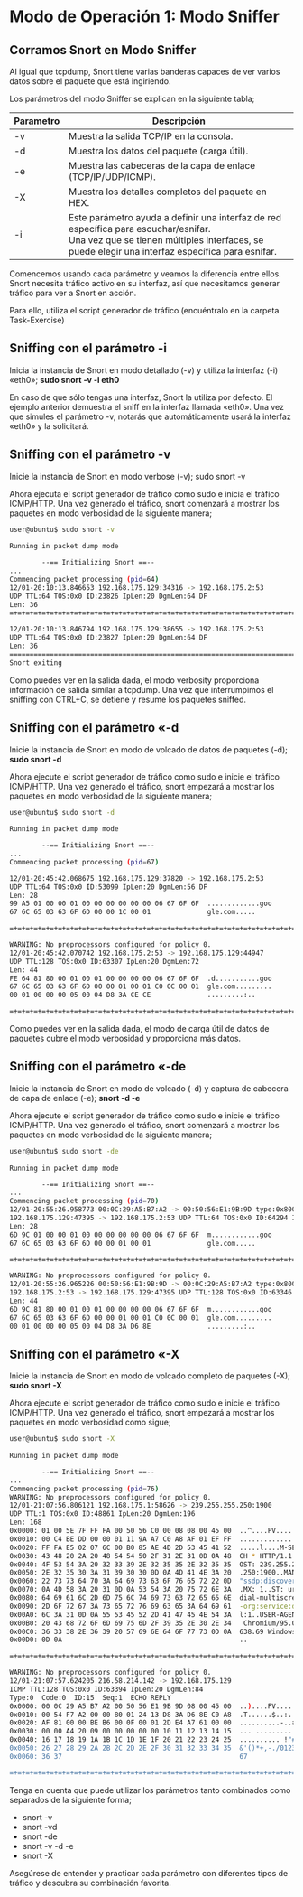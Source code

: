 # Modo de Operación 1: Modo Sniffer

## Corramos Snort en Modo Sniffer

Al igual que tcpdump, Snort tiene varias banderas capaces de ver varios datos sobre el paquete que está ingiriendo.

Los parámetros del modo Sniffer se explican en la siguiente tabla;

|Parametro|Descripción|
|-|-|
|-v|Muestra la salida TCP/IP en la consola.|
|-d|Muestra los datos del paquete (carga útil).|
|-e|Muestra las cabeceras de la capa de enlace (TCP/IP/UDP/ICMP). |
|-X|Muestra los detalles completos del paquete en HEX.|
|-i|Este parámetro ayuda a definir una interfaz de red específica para escuchar/esnifar.<br>Una vez que se tienen múltiples interfaces, se puede elegir una interfaz específica para esnifar. |

Comencemos usando cada parámetro y veamos la diferencia entre ellos. Snort necesita tráfico activo en su interfaz, así que necesitamos generar tráfico para ver a Snort en acción.

Para ello, utiliza el script generador de tráfico (encuéntralo en la carpeta Task-Exercise)


## Sniffing con el parámetro **-i**

Inicia la instancia de Snort en modo detallado (-v) y utiliza la interfaz (-i) «eth0»; **sudo snort -v -i eth0**

En caso de que sólo tengas una interfaz, Snort la utiliza por defecto. El ejemplo anterior demuestra el sniff en la interfaz llamada «eth0». Una vez que simules el parámetro -v, notarás que automáticamente usará la interfaz «eth0» y la solicitará.


## Sniffing con el parámetro **-v**

Inicie la instancia de Snort en modo verbose (-v); sudo snort -v

Ahora ejecuta el script generador de tráfico como sudo e inicia el tráfico ICMP/HTTP. Una vez generado el tráfico, snort comenzará a mostrar los paquetes en modo verbosidad de la siguiente manera;
```bash
user@ubuntu$ sudo snort -v
                             
Running in packet dump mode

        --== Initializing Snort ==--
...
Commencing packet processing (pid=64)
12/01-20:10:13.846653 192.168.175.129:34316 -> 192.168.175.2:53
UDP TTL:64 TOS:0x0 ID:23826 IpLen:20 DgmLen:64 DF
Len: 36
=+=+=+=+=+=+=+=+=+=+=+=+=+=+=+=+=+=+=+=+=+=+=+=+=+=+=+=+=+=+=+=+=+=+=+=+=+

12/01-20:10:13.846794 192.168.175.129:38655 -> 192.168.175.2:53
UDP TTL:64 TOS:0x0 ID:23827 IpLen:20 DgmLen:64 DF
Len: 36
===============================================================================
Snort exiting
```

Como puedes ver en la salida dada, el modo verbosity proporciona información de salida similar a tcpdump. Una vez que interrumpimos el sniffing con CTRL+C, se detiene y resume los paquetes sniffed.


## Sniffing con el parámetro «-d

Inicie la instancia de Snort en modo de volcado de datos de paquetes (-d); **sudo snort -d**

Ahora ejecute el script generador de tráfico como sudo e inicie el tráfico ICMP/HTTP. Una vez generado el tráfico, snort empezará a mostrar los paquetes en modo verbosidad de la siguiente manera;

```bash
user@ubuntu$ sudo snort -d
                             
Running in packet dump mode

        --== Initializing Snort ==--
...
Commencing packet processing (pid=67)

12/01-20:45:42.068675 192.168.175.129:37820 -> 192.168.175.2:53
UDP TTL:64 TOS:0x0 ID:53099 IpLen:20 DgmLen:56 DF
Len: 28
99 A5 01 00 00 01 00 00 00 00 00 00 06 67 6F 6F  .............goo
67 6C 65 03 63 6F 6D 00 00 1C 00 01              gle.com.....

=+=+=+=+=+=+=+=+=+=+=+=+=+=+=+=+=+=+=+=+=+=+=+=+=+=+=+=+=+=+=+=+=+=+=+=+=+

WARNING: No preprocessors configured for policy 0.
12/01-20:45:42.070742 192.168.175.2:53 -> 192.168.175.129:44947
UDP TTL:128 TOS:0x0 ID:63307 IpLen:20 DgmLen:72
Len: 44
FE 64 81 80 00 01 00 01 00 00 00 00 06 67 6F 6F  .d...........goo
67 6C 65 03 63 6F 6D 00 00 01 00 01 C0 0C 00 01  gle.com.........
00 01 00 00 00 05 00 04 D8 3A CE CE              .........:..

=+=+=+=+=+=+=+=+=+=+=+=+=+=+=+=+=+=+=+=+=+=+=+=+=+=+=+=+=+=+=+=+=+=+=+=+=+

````

Como puedes ver en la salida dada, el modo de carga útil de datos de paquetes cubre el modo verbosidad y proporciona más datos.


## Sniffing con el parámetro «-de

Inicie la instancia de Snort en modo de volcado (-d) y captura de cabecera de capa de enlace (-e); **snort -d -e**

Ahora ejecute el script generador de tráfico como sudo e inicie el tráfico ICMP/HTTP. Una vez generado el tráfico, snort comenzará a mostrar los paquetes en modo verbosidad de la siguiente manera;

```bash
user@ubuntu$ sudo snort -de
                             
Running in packet dump mode

        --== Initializing Snort ==--
...
Commencing packet processing (pid=70)
12/01-20:55:26.958773 00:0C:29:A5:B7:A2 -> 00:50:56:E1:9B:9D type:0x800 len:0x46
192.168.175.129:47395 -> 192.168.175.2:53 UDP TTL:64 TOS:0x0 ID:64294 IpLen:20 DgmLen:56 DF
Len: 28
6D 9C 01 00 00 01 00 00 00 00 00 00 06 67 6F 6F  m............goo
67 6C 65 03 63 6F 6D 00 00 01 00 01              gle.com.....

=+=+=+=+=+=+=+=+=+=+=+=+=+=+=+=+=+=+=+=+=+=+=+=+=+=+=+=+=+=+=+=+=+=+=+=+=+

WARNING: No preprocessors configured for policy 0.
12/01-20:55:26.965226 00:50:56:E1:9B:9D -> 00:0C:29:A5:B7:A2 type:0x800 len:0x56
192.168.175.2:53 -> 192.168.175.129:47395 UDP TTL:128 TOS:0x0 ID:63346 IpLen:20 DgmLen:72
Len: 44
6D 9C 81 80 00 01 00 01 00 00 00 00 06 67 6F 6F  m............goo
67 6C 65 03 63 6F 6D 00 00 01 00 01 C0 0C 00 01  gle.com.........
00 01 00 00 00 05 00 04 D8 3A D6 8E              .........:..
```

## Sniffing con el parámetro «-X

Inicie la instancia de Snort en modo de volcado completo de paquetes (-X); **sudo snort -X**

Ahora ejecute el script generador de tráfico como sudo e inicie el tráfico ICMP/HTTP. Una vez generado el tráfico, snort empezará a mostrar los paquetes en modo verbosidad como sigue;

```bash
user@ubuntu$ sudo snort -X
                             
Running in packet dump mode

        --== Initializing Snort ==--
...
Commencing packet processing (pid=76)
WARNING: No preprocessors configured for policy 0.
12/01-21:07:56.806121 192.168.175.1:58626 -> 239.255.255.250:1900
UDP TTL:1 TOS:0x0 ID:48861 IpLen:20 DgmLen:196
Len: 168
0x0000: 01 00 5E 7F FF FA 00 50 56 C0 00 08 08 00 45 00  ..^....PV.....E.
0x0010: 00 C4 BE DD 00 00 01 11 9A A7 C0 A8 AF 01 EF FF  ................
0x0020: FF FA E5 02 07 6C 00 B0 85 AE 4D 2D 53 45 41 52  .....l....M-SEAR
0x0030: 43 48 20 2A 20 48 54 54 50 2F 31 2E 31 0D 0A 48  CH * HTTP/1.1..H
0x0040: 4F 53 54 3A 20 32 33 39 2E 32 35 35 2E 32 35 35  OST: 239.255.255
0x0050: 2E 32 35 30 3A 31 39 30 30 0D 0A 4D 41 4E 3A 20  .250:1900..MAN: 
0x0060: 22 73 73 64 70 3A 64 69 73 63 6F 76 65 72 22 0D  "ssdp:discover".
0x0070: 0A 4D 58 3A 20 31 0D 0A 53 54 3A 20 75 72 6E 3A  .MX: 1..ST: urn:
0x0080: 64 69 61 6C 2D 6D 75 6C 74 69 73 63 72 65 65 6E  dial-multiscreen
0x0090: 2D 6F 72 67 3A 73 65 72 76 69 63 65 3A 64 69 61  -org:service:dia
0x00A0: 6C 3A 31 0D 0A 55 53 45 52 2D 41 47 45 4E 54 3A  l:1..USER-AGENT:
0x00B0: 20 43 68 72 6F 6D 69 75 6D 2F 39 35 2E 30 2E 34   Chromium/95.0.4
0x00C0: 36 33 38 2E 36 39 20 57 69 6E 64 6F 77 73 0D 0A  638.69 Windows..
0x00D0: 0D 0A                                            ..

=+=+=+=+=+=+=+=+=+=+=+=+=+=+=+=+=+=+=+=+=+=+=+=+=+=+=+=+=+=+=+=+=+=+=+=+=+

WARNING: No preprocessors configured for policy 0.
12/01-21:07:57.624205 216.58.214.142 -> 192.168.175.129
ICMP TTL:128 TOS:0x0 ID:63394 IpLen:20 DgmLen:84
Type:0  Code:0  ID:15  Seq:1  ECHO REPLY
0x0000: 00 0C 29 A5 B7 A2 00 50 56 E1 9B 9D 08 00 45 00  ..)....PV.....E.
0x0010: 00 54 F7 A2 00 00 80 01 24 13 D8 3A D6 8E C0 A8  .T......$..:....
0x0020: AF 81 00 00 BE B6 00 0F 00 01 2D E4 A7 61 00 00  ..........-..a..
0x0030: 00 00 A4 20 09 00 00 00 00 00 10 11 12 13 14 15  ... ............
0x0040: 16 17 18 19 1A 1B 1C 1D 1E 1F 20 21 22 23 24 25  .......... !"#$%
0x0050: 26 27 28 29 2A 2B 2C 2D 2E 2F 30 31 32 33 34 35  &'()*+,-./012345
0x0060: 36 37                                            67

=+=+=+=+=+=+=+=+=+=+=+=+=+=+=+=+=+=+=+=+=+=+=+=+=+=+=+=+=+=+=+=+=+=+=+=+=+

```

Tenga en cuenta que puede utilizar los parámetros tanto combinados como separados de la siguiente forma;

- snort -v
- snort -vd
- snort -de
- snort -v -d -e
- snort -X

Asegúrese de entender y practicar cada parámetro con diferentes tipos de tráfico y descubra su combinación favorita.

